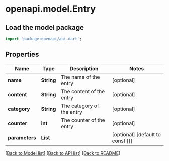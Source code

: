 # openapi.model.Entry

## Load the model package
```dart
import 'package:openapi/api.dart';
```

## Properties
Name | Type | Description | Notes
------------ | ------------- | ------------- | -------------
**name** | **String** | The name of the entry | [optional] 
**content** | **String** | The content of the entry | [optional] 
**category** | **String** | The category of the entry | [optional] 
**counter** | **int** | The counter of the entry | [optional] 
**parameters** | [**List<EntryParametersInner>**](EntryParametersInner.md) |  | [optional] [default to const []]

[[Back to Model list]](../README.md#documentation-for-models) [[Back to API list]](../README.md#documentation-for-api-endpoints) [[Back to README]](../README.md)


